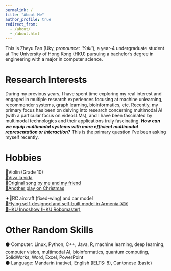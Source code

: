 ```yaml
---
permalink: /
title: "About Me"
author_profile: true
redirect_from: 
  - /about/
  - /about.html
---
```


This is Zheyu Fan (Uky, _pronounce: 'Yuki'_), a year-4 undergraduate student at The University of Hong Kong (HKU) pursuing a bachelor’s degree in engineering with a major in computer science. 



Research Interests
======
During my previous years, I have spent time exploring my real interest and engaged in multiple research experiences focusing at machine unlearning, recommender systems, graph learning, bioinformatics, etc. Recently, my primary focus has been on delving into research concerning multimodal AI (with a particular focus on videoLLMs), and I have been fascinated by multimodal technologies and their applications truly fascinating. **_How can we equip multimodal systems with more efficient multimodal representation or interaction?_** This is the primary question I've been asking myself recently.

Hobbies
======
🎻Violin (Grade 10)   
[👀Viva la vida](https://www.bilibili.com/video/BV1xa411m71B/?vd_source=6af760c6de114802b89246a3ef874ad8)   
[👀Original song by me and my friend](https://www.bilibili.com/video/BV1pS4y157sY/?vd_source=6af760c6de114802b89246a3ef874ad8)   
[👀Another play on Christmas](https://www.bilibili.com/video/BV1x34y1y7iF/?vd_source=6af760c6de114802b89246a3ef874ad8)   

✈🚗RC aircraft (fixed-wing) and car model    
[👀Flying self-designed and self-built model in Armenia 🇦🇲](https://www.bilibili.com/video/BV11u4y1B7Ny/?vd_source=6af760c6de114802b89246a3ef874ad8)    
[👀HKU Innoshow (HKU Robomaster)](https://innoacademy.engg.hku.hk/hkur4/)


Other Random Skills
======
⚫ Computer: Linux, Python, C++, Java, R, machine learning, deep learning, computer vision, multimodal AI, bioinformatics, quantum computing, SolidWorks, Word, Excel, PowerPoint    
⚫ Language: Mandarin (native), English (IELTS: 8), Cantonese (basic)




